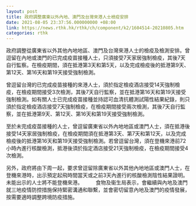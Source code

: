 ```yaml
---
layout: post
title: 政府調整廣東以外內地、澳門及台灣來港人士檢疫安排
date: 2021-08-05 23:37:56.000000000 +08:00
link: https://news.rthk.hk/rthk/ch/component/k2/1604514-20210805.htm
categories: rthk
---
```


政府調整從廣東省以外其他內地地區、澳門及台灣來港人士的檢疫及檢測安排。曾逗留在內地或澳門的已完成疫苗接種人士，只須接受7天家居強制檢疫，其後7天自行監察。在檢疫期間，須在抵港第3天和第5天，以及完成檢疫後的抵港第9天、第12天、第16天和第19天接受強制檢測。

曾逗留台灣的已完成疫苗接種的來港人士，須於指定檢疫酒店接受14天強制檢疫，在檢疫期間接受3次檢測，其後7天自行監察，並在抵港第16天和第19天接受強制檢測。如有關人士已完成疫苗接種並持認可血清抗體測試陽性結果紀錄，則只須於指定檢疫酒店接受7天強制檢疫，在檢疫期間接受兩次檢測，其後7天自行監察，並在抵港第9天、第12天、第16天和第19天接受強制檢測。

至於未完成疫苗接種的人士，曾逗留廣東省以外內地地區或澳門人士，須在抵港後接受14天家居強制檢疫，在檢疫期間須在抵港第3天、第7天和第12天，以及完成檢疫後的抵港第16天和第19天接受強制檢測。若曾逗留台灣，須在登機來港前72小時內進行核酸檢測，抵港後須於指定酒店接受21天強制檢疫，在檢疫期間接受4次檢測。

另外，政府將由下周一起，要求曾逗留除廣東省以外其他內地地區或澳門人士，在登機來港時，出示預定起飛時間當天或之前3天內進行的核酸檢測陰性結果證明。未能出示的人士將不能登機來港。
　　 
食物及衞生局表示，會繼續與內地及澳門就三地疫情防控措施保持緊密溝通和聯繫，並會密切留意內地及澳門的疫情發展，按需要適時調整跨境防疫措施。

